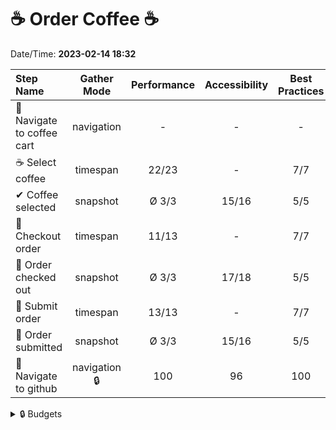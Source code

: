 # ☕ Order Coffee ☕

Date/Time: **2023-02-14 18:32**

| Step Name                  |  Gather Mode  | Performance | Accessibility | Best Practices | Seo | Pwa |
| :------------------------- | :-----------: | :---------: | :-----------: | :------------: | :-: | :-: |
| 🧭 Navigate to coffee cart |  navigation   |      -      |       -       |       -        |  -  |  -  |
| ☕ Select coffee           |   timespan    |    22/23    |       -       |      7/7       |  -  |  -  |
| ✔ Coffee selected          |   snapshot    |    Ø 3/3    |     15/16     |      5/5       | 7/9 |  -  |
| 🛒 Checkout order          |   timespan    |    11/13    |       -       |      7/7       |  -  |  -  |
| 🧾 Order checked out       |   snapshot    |    Ø 3/3    |     17/18     |      5/5       | 7/9 |  -  |
| 💌 Submit order            |   timespan    |    13/13    |       -       |      7/7       |  -  |  -  |
| 📧 Order submitted         |   snapshot    |    Ø 3/3    |     15/16     |      5/5       | 7/9 |  -  |
| 🧭 Navigate to github      | navigation 🔒 |     100     |      96       |      100       | 83  | 30  |

<details false>

<summary>🔒 Budgets</summary>

### 🧭 Navigate to github

**Resource Budget**

| Resource Type | Requests | Transfer Size |          | Over Budget |
| :-----------: | :------: | :-----------: | :------: | :---------: |
|    Script     |    2     |   40 Bytes    | 40 Bytes |  1 request  |
|  Stylesheet   |    2     |   39 Bytes    | 39 Bytes |  1 request  |
|     Image     |    0     |    0 Bytes    |    -     |      -      |
|     Media     |    0     |    0 Bytes    |    -     |      -      |
|     Font      |    0     |    0 Bytes    |    -     |      -      |
|   Document    |    1     |  1013 Bytes   |    -     |      -      |
|     Other     |    1     |    0 Bytes    |    -     |  1 request  |
|  Third-party  |    3     |    0 Bytes    |    -     | 3 requests  |

**Timing Budget**

|          Metric          | Measurement | Over Budget |
| :----------------------: | :---------: | :---------: |
| Largest Contentful Paint |   1590 ms   |   1580 ms   |
|  First Contentful Paint  |   1169 ms   |   1159 ms   |
|       Speed Index        |   1169 ms   |   1159 ms   |
|   Total Blocking Time    |    31 ms    |    21 ms    |
| Cumulative Layout Shift  |      0      |      -      |

</details>